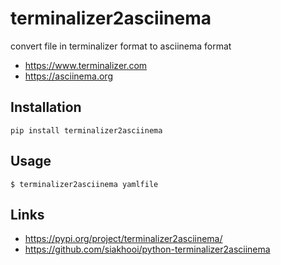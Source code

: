 # terminalizer2asciinema
convert file in terminalizer format to asciinema format

- https://www.terminalizer.com
- https://asciinema.org

## Installation
```
pip install terminalizer2asciinema
```

## Usage
```
$ terminalizer2asciinema yamlfile
```

## Links
- https://pypi.org/project/terminalizer2asciinema/
- https://github.com/siakhooi/python-terminalizer2asciinema

